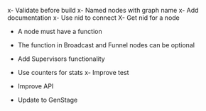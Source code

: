 x- Validate before build
x- Named nodes with graph name
x- Add documentation
x- Use nid to connect
X- Get nid for a node
- A node must have a function
- The function in Broadcast and Funnel nodes can be optional
- Add Supervisors functionality
- Use counters for stats
x- Improve test
- Improve API

- Update to GenStage
